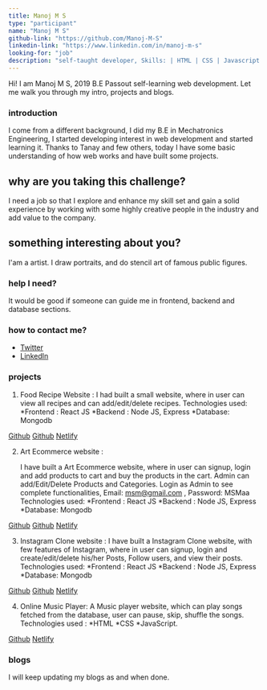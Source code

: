 ```yaml
---
title: Manoj M S
type: "participant"
name: "Manoj M S"
github-link: "https://github.com/Manoj-M-S"
linkedin-link: "https://www.linkedin.com/in/manoj-m-s"
looking-for: "job"
description: "self-taught developer, Skills: | HTML | CSS | Javascript | React JS | Node.js "
---
```


Hi! I am Manoj M S, 2019 B.E Passout self-learning web development. Let me walk you through my intro, projects and blogs.

### introduction

I come from a different background, I did my B.E in Mechatronics Engineering, I started developing interest in web development and started learning it. Thanks to Tanay and few others, today I have some basic understanding of how web works and have built some projects.

## why are you taking this challenge?

I need a job so that I explore and enhance my skill set and gain a solid experience by working with some highly creative people in the industry and add value to the company.

## something interesting about you?

I'am a artist. I draw portraits, and do stencil art of famous public figures.

### help I need?

It would be good if someone can guide me in frontend, backend and database sections.

### how to contact me?

- [Twitter](https://twitter.com/ManojMakarasu)
- [LinkedIn](https://www.linkedin.com/in/manoj-m-s)

### projects

1. Food Recipe Website :
   I had built a small website, where in user can view all recipes and can add/edit/delete recipes.
   Technologies used:
   *Frontend : React JS
   *Backend : Node JS, Express
   \*Database: Mongodb

[Github](https://github.com/Manoj-M-S/Food-Recipe-Website-Frontend)
[Github](https://github.com/Manoj-M-S/Food-Recipe-Website-BackEnd)
[Netlify](https://manoj-recipe-website.netlify.app/)

2. Art Ecommerce website :

   I have built a Art Ecommerce website, where in user can signup, login and add products to cart and buy the products in the cart. Admin can add/Edit/Delete Products and Categories.
   Login as Admin to see complete functionalities, Email: msm@gmail.com , Password: MSMaa
   Technologies used:
   *Frontend : React JS
   *Backend : Node JS, Express
   \*Database: Mongodb


[Github](https://github.com/Manoj-M-S/Art-client)
[Github](https://github.com/Manoj-M-S/Art-server)
[Netlify](https://art-website.netlify.app/)


3. Instagram Clone website :
   I have built a Instagram Clone website, with few features of Instagram, where in user can signup, login and create/edit/delete his/her Posts, Follow users, and view their posts.
   Technologies used:
   *Frontend : React JS
   *Backend : Node JS, Express
   \*Database: Mongodb

[Github](https://github.com/Manoj-M-S/Clone-Client)
[Github](https://github.com/Manoj-M-S/Clone-Server)
[Netlify](https://manoj-instaclone.netlify.app/)

4. Online Music Player:
   A Music player website, which can play songs fetched from the database, user can pause, skip, shuffle the songs.
   Technologies used :
   *HTML
   *CSS
   *JavaScript.

[Github](https://github.com/Manoj-M-S/Music-Player)
[Netlify](https://manoj-musicplayer.netlify.app/)


### blogs

I will keep updating my blogs as and when done.

